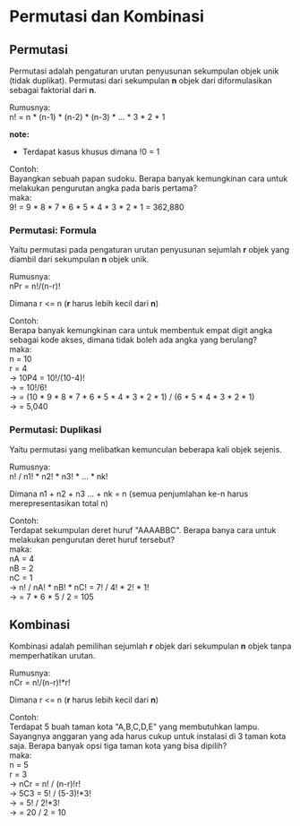 # Permutasi dan Kombinasi
## Permutasi
Permutasi adalah pengaturan urutan penyusunan sekumpulan objek unik (tidak duplikat). Permutasi dari sekumpulan **n** objek dari diformulasikan sebagai faktorial dari **n**.  

Rumusnya:  
n! = n * (n-1) * (n-2) * (n-3) * ... * 3 * 2 * 1  

**note:**  
- Terdapat kasus khusus dimana !0 = 1  

Contoh:  
Bayangkan sebuah papan sudoku. Berapa banyak kemungkinan cara untuk melakukan pengurutan angka pada baris pertama?  
maka:  
9! = 9 * 8 * 7 * 6 * 5 * 4 * 3 * 2 * 1 = 362,880  

### Permutasi: Formula
Yaitu permutasi pada pengaturan urutan penyusunan sejumlah **r** objek yang diambil dari sekumpulan **n** objek unik.  

Rumusnya:  
nPr = n!/(n-r)!  

Dimana r <= n (**r** harus lebih kecil dari **n**)  

Contoh:  
Berapa banyak kemungkinan cara untuk membentuk empat digit angka sebagai kode akses, dimana tidak boleh ada angka yang berulang?  
maka:  
n = 10  
r = 4  
-> 10P4 = 10!/(10-4)!  
-> = 10!/6!  
-> = (10 * 9 * 8 * 7 * 6 * 5 * 4 * 3 * 2 * 1) / (6 * 5 * 4 * 3 * 2 * 1)  
-> = 5,040  

### Permutasi: Duplikasi
Yaitu permutasi yang melibatkan kemunculan beberapa kali objek sejenis.  

Rumusnya:  
n! / n1! * n2! * n3! * ... * nk!  

Dimana n1 + n2 + n3 ... + nk = n (semua penjumlahan ke-n harus merepresentasikan total n)  

Contoh:  
Terdapat sekumpulan deret huruf "AAAABBC". Berapa banya cara untuk melakukan pengurutan deret huruf tersebut?  
maka:  
nA = 4  
nB = 2  
nC = 1  
-> n! / nA! * nB! * nC! = 7! / 4! * 2! * 1!  
-> = 7 * 6 * 5 / 2 = 105  

## Kombinasi
Kombinasi adalah pemilihan sejumlah **r** objek dari sekumpulan **n** objek tanpa memperhatikan urutan.  

Rumusnya:  
nCr = n!/(n-r)!*r!  

Dimana r <= n (**r** harus lebih kecil dari **n**)  

Contoh:  
Terdapat 5 buah taman kota "A,B,C,D,E" yang membutuhkan lampu. Sayangnya anggaran yang ada harus cukup untuk instalasi di 3 taman kota saja. Berapa banyak opsi tiga taman kota yang bisa dipilih?  
maka:  
n = 5  
r = 3  
-> nCr = n! / (n-r)!r!  
-> 5C3 = 5! / (5-3)!*3!  
-> = 5! / 2!*3!  
-> = 20 / 2 = 10  
